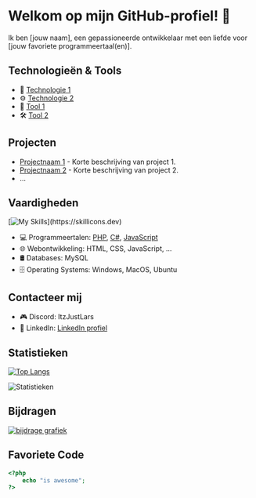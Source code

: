 

# Welkom op mijn GitHub-profiel! 👋

Ik ben [jouw naam], een gepassioneerde ontwikkelaar met een liefde voor [jouw favoriete programmeertaal(en)].

## Technologieën & Tools

- 🚀 [Technologie 1](link_naar_technologie1) 
- ⚙️ [Technologie 2](link_naar_technologie2)
- 🔧 [Tool 1](link_naar_tool1)
- 🛠️ [Tool 2](link_naar_tool2)

## Projecten

- [Projectnaam 1](link_naar_project1) - Korte beschrijving van project 1.
- [Projectnaam 2](link_naar_project2) - Korte beschrijving van project 2.
- ...

## Vaardigheden
[![My Skills](https://skillicons.dev/icons?i=js,html,css,php,cs,wordpress,mysql,swift,vscode,)](https://skillicons.dev)

- 💻 Programmeertalen: [PHP](link_naar_taal1), [C#](link_naar_taal2), [JavaScript](link_naar_taal3)
- 🌐 Webontwikkeling: HTML, CSS, JavaScript, ...
- 🛢️ Databases: MySQL
- 🗄️ Operating Systems: Windows, MacOS, Ubuntu

## Contacteer mij

- 🎮 Discord: ItzJustLars
- 🔗 LinkedIn: [LinkedIn profiel](link_naar_linkedin)

## Statistieken

[![Top Langs](https://github-readme-stats.vercel.app/api/top-langs/?username=ItsLars03&theme=dracula)](https://github.com/anuraghazra/github-readme-stats)

![Statistieken](https://github-readme-stats.vercel.app/api?username=ItsLars03&show_icons=true&theme=radical)

## Bijdragen

[![bijdrage grafiek](https://github-readme-streak-stats.herokuapp.com/?user=ItsLars03)](https://git.io/streak-stats)

## Favoriete Code

```php
<?php
    echo "is awesome";
?>
